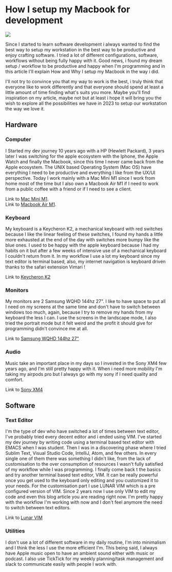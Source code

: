 # How I setup my Macbook for development

![](https://zqkcqobnogebhjukuqup.supabase.co/storage/v1/object/public/images/abstract-2-cover.jpg)

Since I started to learn software development i always wanted to find the best way to setup my workstation in the best way to be productive and enjoy crafting software. I tried a lot of different configurations, software, workflows without being fully happy with it. Good news, i found my dream setup / workflow to be productive and happy when I'm programming and in this article I'll explain How and Why I setup my Macbook in the way i did.

I'll not try to convince you that my way to work is the best, i truly think that everyone like to work differently and that everyone should spend at least a little amount of time finding what's suits you more. Maybe you'll find inspiration on my article, maybe not but at least i hope it will bring you the wish to explore all the possibilities we have in 2023 to setup our workstation the way we love it.

## Hardware

### Computer

I Started my dev journey 10 years ago with a HP (Hewlett Packard), 3 years later I was switching for the apple ecosystem with the Iphone, the Apple Watch and finally the Macbook, since this time I never came back from the Apple ecosystem. The UNIX based Operating System (Mac OS) have everything I need to be productive and everything I like from the UX/UI perspective. Today I work mainly with a Mac Mini M1 since I work from home most of the time but I also own a Macbook Air M1 if I need to work from a public coffee with a friend or if I need to see a client.

Link to [Mac Mini M1](https://www.apple.com/mac-mini).  
Link to [Macbook Air M1](https://www.apple.com/macbook-air/).

### Keyboard

My keyboard is a Keycheron K2, a mechanical keyboard with red switches because I like the linear feeling of these switches, I found my hands a little more exhausted at the end of the day with switches more bumpy like the blue ones. I used to be happy with the apple keyboard because I had my habits on it but after a few weeks of intensive use of a mechanical keyboard I couldn't return from it. In my workflow I use a lot my keyboard since my text editor is terminal based, also, my internet navigation is keyboard driven thanks to the safari extension Vimari !

Link to [Keycheron K2](https://www.keychron.uk/products/keychron-k2-hot-swappable-wireless-mechanical-keyboard)

### Monitors

My monitors are 2 Samsung WQHD 144hz 27". I like to have space to put all I need on my screens at the same time and don't have to switch between windows too much, again, because I try to remove my hands from my keyboard the less I can. I use the screens in the landscape mode, I also tried the portrait mode but it felt weird and the profit it should give for programming didn't convince me at all.

Link to [Samsung WQHD 144hz 27"](https://www.amazon.fr/gp/product/B07FCM5WXF/ref=ppx_yo_dt_b_asin_title_o02_s00?ie=UTF8&psc=1)

### Audio

Music take an important place in my days so I invested in the Sony XM4 few years ago, and I'm still pretty happy with it. When i need more mobility I'm taking my airpods pro but I always go with my sony if I need quality and comfort.

Link to [Sony XM4](https://www.sony.fr/electronics/casque-bandeau/wh-1000xm4)

## Software

### Text Editor

I'm the type of dev who have switched a lot of times between text editor, I've probably tried every decent editor and i ended using VIM. I've started
my dev journey by writing code using a terminal based text editor with EMACS when I was student. Then I was in a discovering phase where I tried Sublim Text, Visual Studio Code, IntelliJ, Atom, and few others. In every single one of them there was something I didn't like, from the lack of customisation to the over consumption of resources I wasn't fully satisfied of my workflow while I was programming. I finally come back t the basics and try another terminal based text editor, VIM. It can be really powerful once you get used to the keyboard only editing and you customized it to your needs. For the customisation part I use LUNAR VIM which is a pre configured version of VIM. Since 2 years now I use only VIM to edit my code and even this blog article you are reading right now. I'm pretty happy with the workflow I'm working with now and I don't feel anymore the need to switch between text editors.

Link to [Lunar VIM](https://www.lunarvim.org)

### Utilities

I don't use a lot of different software in my daily routine, I'm into minimalism and I think the less I use the more efficient I'm. This being said, I always have Apple music open to have an ambient sound either with music or podcast. I also use TickTick for my weekly planning/task management and slack to communicate easily with people I work with.
